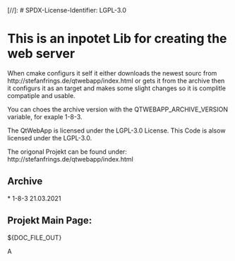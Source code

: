 [//]: # SPDX-License-Identifier: LGPL-3.0<p>
<h1> This is an inpotet Lib for creating the web server</h1>
When cmake configurs it self it either downloads the newest sourc from http://stefanfrings.de/qtwebapp/index.html or gets it from the archive then it configurs it as an target and makes some slight changes so it is complitle compatiple and usable.<p>
You can choes the archive version with the QTWEBAPP_ARCHIVE_VERSION variable, for exaple 1-8-3.<p>
The QtWebApp is licensed under the LGPL-3.0 License. This Code is alsow licensed under the LGPL-3.0.<p>
The origonal Projekt can be found under: http://stefanfrings.de/qtwebapp/index.html<p>
<p>
<h2>Archive</h2>
* 1-8-3 21.03.2021

<h2>Projekt Main Page:</h2>
${DOC_FILE_OUT}

A
